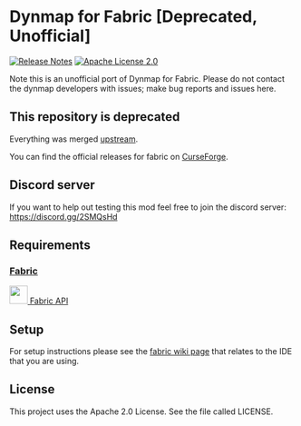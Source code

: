 # Dynmap for Fabric [Deprecated, Unofficial]
[![Release Notes](https://img.shields.io/github/release/LolHens/dynmap-fabric.svg?maxAge=3600)](https://github.com/LolHens/dynmap-fabric/releases/latest)
[![Apache License 2.0](https://img.shields.io/github/license/LolHens/dynmap-fabric.svg?maxAge=3600)](https://www.apache.org/licenses/LICENSE-2.0)

Note this is an unofficial port of Dynmap for Fabric.
Please do not contact the dynmap developers with issues; make bug reports and issues here.

## This repository is deprecated
Everything was merged [upstream](https://github.com/webbukkit/dynmap).

You can find the official releases for fabric on [CurseForge](https://www.curseforge.com/minecraft/mc-mods/dynmapforge).

## Discord server 
If you want to help out testing this mod feel free to join the discord server:
https://discord.gg/2SMQsHd

## Requirements
### [Fabric](https://fabricmc.net/)
[<img src="https://fabricmc.net/assets/logo.png" width="32"> Fabric API](https://www.curseforge.com/minecraft/mc-mods/fabric-api)

## Setup
For setup instructions please see the [fabric wiki page](https://fabricmc.net/wiki/tutorial:setup) that relates to the IDE that you are using.

## License
This project uses the Apache 2.0 License. See the file called LICENSE.
